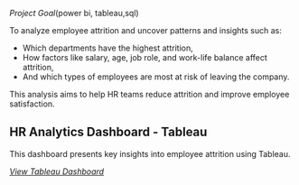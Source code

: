 *Project Goal*(power bi, tableau,sql)

To analyze employee attrition and uncover patterns and insights such as:
- Which departments have the highest attrition,
- How factors like salary, age, job role, and work-life balance affect attrition,
- And which types of employees are most at risk of leaving the company.

This analysis aims to help HR teams reduce attrition and improve employee satisfaction.

## HR Analytics Dashboard - Tableau

This dashboard presents key insights into employee attrition using Tableau.

[*View Tableau Dashboard*](https://public.tableau.com/app/profile/akanksha.kumari1514/viz/HRANALYTICSAKANKSHA/HRAnayticsAkanksha)

